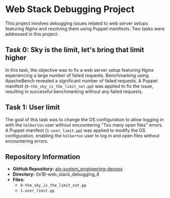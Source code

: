 # Web Stack Debugging Project

This project involves debugging issues related to web server setups featuring Nginx and resolving them using Puppet manifests. Two tasks were addressed in this project:

## Task 0: Sky is the limit, let's bring that limit higher

In this task, the objective was to fix a web server setup featuring Nginx experiencing a large number of failed requests. Benchmarking using ApacheBench revealed a significant number of failed requests. A Puppet manifest (`0-the_sky_is_the_limit_not.pp`) was applied to fix the issue, resulting in successful benchmarking without any failed requests.

## Task 1: User limit

The goal of this task was to change the OS configuration to allow logging in with the `holberton` user without encountering "Too many open files" errors. A Puppet manifest (`1-user_limit.pp`) was applied to modify the OS configuration, enabling the `holberton` user to log in and open files without encountering errors.

## Repository Information

- **GitHub Repository:** [alx-system_engineering-devops](https://github.com/username/alx-system_engineering-devops)
- **Directory:** 0x1B-web_stack_debugging_4
- **Files:** 
  - `0-the_sky_is_the_limit_not.pp`
  - `1-user_limit.pp`
